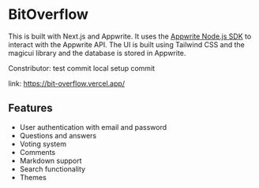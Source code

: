 # BitOverflow


This is  built with Next.js and Appwrite. It uses the [Appwrite Node.js SDK](https://github.com/appwrite/sdk-for-node) to interact with the Appwrite API. The UI is built using Tailwind CSS and the magicui library and the database is stored in Appwrite.

Constributor:
test commit
local setup commit

link: https://bit-overflow.vercel.app/

## Features

-   User authentication with email and password
-   Questions and answers
-   Voting system
-   Comments
-   Markdown support
-   Search functionality
-   Themes
